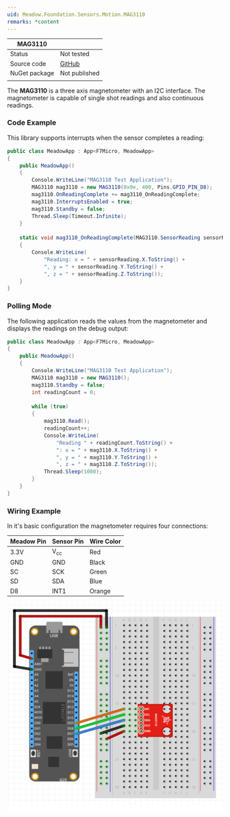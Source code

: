 ```yaml
---
uid: Meadow.Foundation.Sensors.Motion.MAG3110
remarks: *content
---
```


| MAG3110       |             |
|---------------|-------------|
| Status        | Not tested  |
| Source code   | [GitHub](https://github.com/WildernessLabs/Meadow.Foundation/tree/master/Source/Meadow.Foundation.Peripherals/Sensors.Motion.Mag3110) |
| NuGet package | Not published |
| | |

The **MAG3110** is a three axis magnetometer with an I2C interface.  The magnetometer is capable of single shot readings and also continuous readings.

### Code Example

This library supports interrupts when the sensor completes a reading:

```csharp
public class MeadowApp : App<F7Micro, MeadowApp>
{
    public MeadowApp()
    {
        Console.WriteLine("MAG3110 Test Application");
        MAG3110 mag3110 = new MAG3110(0x0e, 400, Pins.GPIO_PIN_D8);
        mag3110.OnReadingComplete += mag3110_OnReadingComplete;
        mag3110.InterruptsEnabled = true;
        mag3110.Standby = false;
        Thread.Sleep(Timeout.Infinite);
    }

    static void mag3110_OnReadingComplete(MAG3110.SensorReading sensorReading)
    {
        Console.WriteLine(
            "Reading: x = " + sensorReading.X.ToString() + 
            ", y = " + sensorReading.Y.ToString() + 
            ", z = " + sensorReading.Z.ToString());
    }
}
```

### Polling Mode

The following application reads the values from the magnetometer and displays the readings on the debug output:

```csharp
public class MeadowApp : App<F7Micro, MeadowApp>
{
    public MeadowApp()
    {
        Console.WriteLine("MAG3110 Test Application");
        MAG3110 mag3110 = new MAG3110();
        mag3110.Standby = false;
        int readingCount = 0;

        while (true)
        {
            mag3110.Read();
            readingCount++;
            Console.WriteLine(
                "Reading " + readingCount.ToString() + 
                ": x = " + mag3110.X.ToString() + 
                ", y = " + mag3110.Y.ToString() + 
                ", z = " + mag3110.Z.ToString());
            Thread.Sleep(1000);
        }
    }
}
```

### Wiring Example

In it's basic configuration the magnetometer requires four connections:

| Meadow Pin   | Sensor Pin     | Wire Color |
|--------------|----------------|------------|
| 3.3V         | V<sub>cc</sub> | Red        |
| GND          | GND            | Black      |
| SC           | SCK            | Green      |
| SD           | SDA            | Blue       |
| D8           | INT1           | Orange     |

![](../../API_Assets/Meadow.Foundation.Sensors.Motion.MAG3110/MAG3110.svg)
